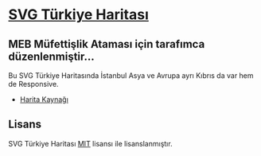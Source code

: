 # [SVG Türkiye Haritası](http://dnomak.com.tr/svg-turkiye-haritasi/)
## MEB Müfettişlik Ataması için tarafımca düzenlenmiştir...

Bu SVG Türkiye Haritasında İstanbul Asya ve Avrupa ayrı Kıbrıs da var hem de Responsive.

 - [Harita Kaynağı](https://commons.wikimedia.org/wiki/File:Turkey_provinces_blank_gray.svg)

## Lisans
SVG Türkiye Haritası [MIT](LICENSE) lisansı ile lisanslanmıştır.

